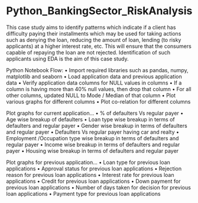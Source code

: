 # Python_BankingSector_RiskAnalysis
This case study aims to identify patterns which indicate if a client has difficulty paying their installments which may be used for taking actions such as denying the loan, reducing the amount of loan, lending (to risky applicants) at a higher interest rate, etc. This will ensure that the consumers capable of repaying the loan are not rejected. Identification of such applicants using EDA is the aim of this case study.

Python Notebook Flow:
• Import required libraries such as pandas, numpy, matplotlib and seaborn
• Load application data and previous application data
• Verify application data columns for NULL values in columns
• If a column is having more than 40% null values, then drop that column
• For all other columns, updated NULL to Mode / Median of that column
• Plot various graphs for different columns
• Plot co-relation for different columns

Plot graphs for current application…
• % of defaulters Vs regular payer
• Age wise breakup of defaulters
• Loan type wise breakup in terms of defaulters and regular payer
• Gender wise breakup in terms of defaulters and regular payer
• Defaulters Vs regular payer having car and realty
• Employment /Occupation type wise breakup in terms of defaulters and regular payer
• Income wise breakup in terms of defaulters and regular payer
• Housing wise breakup in terms of defaulters and regular payer

Plot graphs for previous application…
• Loan type for previous loan applications
• Approval status for previous loan applications
• Rejection reason for previous loan applications
• Interest rate for previous loan applications
• Credit for previous loan applications
• Down payment for previous loan applications
• Number of days taken for decision for previous loan applications
• Payment type for previous loan applications
